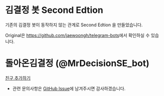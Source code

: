 # 김결정 봇 Second Edtion

기존의 김결정 봇이 동작하지 않는 관계로 Second Edtion 을 만들었습니다.

Original은 <https://github.com/jaewoongh/telegram-bots>에서 확인하실 수 있습니다.

# 돌아온김결정 (@MrDecisionSE_bot)

[친구 추가하기](https://telegram.me/MrDecisionSE_bot)

- 관련 문의사항은 [GitHub Issue](https://github.com/studionabu/MrDecisionSe_bot/issues)에 남겨주시면 감사하겠습니다.
